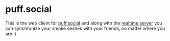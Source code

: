 # puff.social

This is the web client for [puff.social](https://puff.social) and along with the [realtime server](https://github.com/dustinrouillard/puffsocial-gateway) you can synchronize your smoke seshes with your friends, no matter where you are :)
